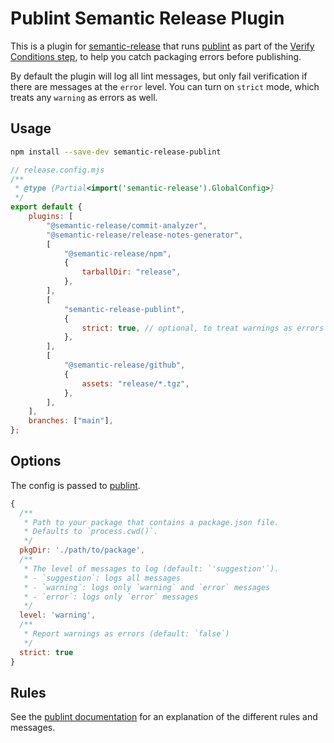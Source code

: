 # Publint Semantic Release Plugin

This is a plugin for [semantic-release] that runs [publint] as part of the [Verify Conditions step], to help you catch packaging errors before publishing.

By default the plugin will log all lint messages, but only fail verification if there are messages at the `error` level. You can turn on `strict` mode, which treats any `warning` as errors as well.

## Usage

```sh
npm install --save-dev semantic-release-publint
```

```js
// release.config.mjs
/**
 * @type {Partial<import('semantic-release').GlobalConfig>}
 */
export default {
	plugins: [
		"@semantic-release/commit-analyzer",
		"@semantic-release/release-notes-generator",
		[
			"@semantic-release/npm",
			{
				tarballDir: "release",
			},
		],
		[
			"semantic-release-publint",
			{
				strict: true, // optional, to treat warnings as errors
			},
		],
		[
			"@semantic-release/github",
			{
				assets: "release/*.tgz",
			},
		],
	],
	branches: ["main"],
};
```

## Options

The config is passed to [publint].

```js
{
  /**
   * Path to your package that contains a package.json file.
   * Defaults to `process.cwd()`.
   */
  pkgDir: './path/to/package',
  /**
   * The level of messages to log (default: `'suggestion'`).
   * - `suggestion`: logs all messages
   * - `warning`: logs only `warning` and `error` messages
   * - `error`: logs only `error` messages
   */
  level: 'warning',
  /**
   * Report warnings as errors (default: `false`)
   */
  strict: true
}
```

## Rules

See the [publint documentation] for an explanation of the different rules and messages.

[semantic-release]: https://github.com/semantic-release
[publint]: https://github.com/bluwy/publint
[Verify Conditions step]: https://github.com/semantic-release/semantic-release?tab=readme-ov-file#release-steps
[publint documentation]: https://publint.dev/rules
